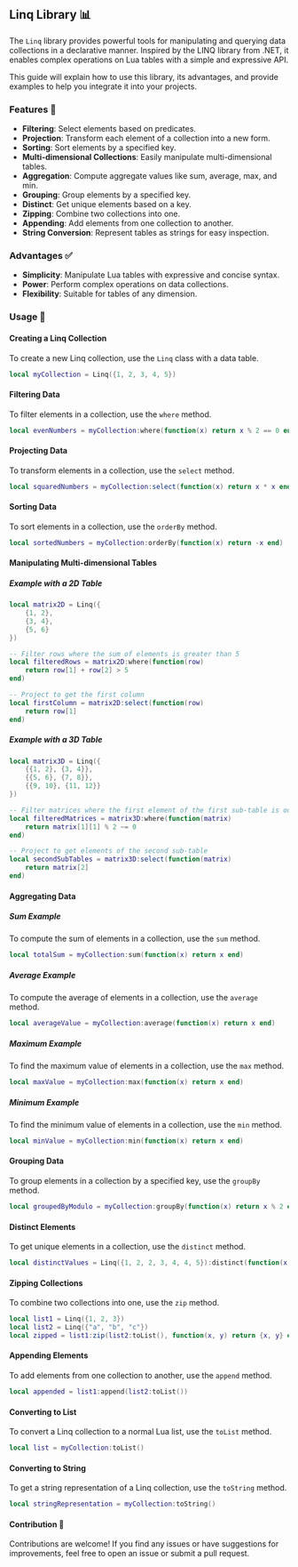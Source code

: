 ## Linq Library 📊
The `Linq` library provides powerful tools for manipulating and querying data collections in a declarative manner. Inspired by the LINQ library from .NET, it enables complex operations on Lua tables with a simple and expressive API.

This guide will explain how to use this library, its advantages, and provide examples to help you integrate it into your projects.

### Features 🌟
- **Filtering**: Select elements based on predicates.
- **Projection**: Transform each element of a collection into a new form.
- **Sorting**: Sort elements by a specified key.
- **Multi-dimensional Collections**: Easily manipulate multi-dimensional tables.
- **Aggregation**: Compute aggregate values like sum, average, max, and min.
- **Grouping**: Group elements by a specified key.
- **Distinct**: Get unique elements based on a key.
- **Zipping**: Combine two collections into one.
- **Appending**: Add elements from one collection to another.
- **String Conversion**: Represent tables as strings for easy inspection.

### Advantages ✅
- **Simplicity**: Manipulate Lua tables with expressive and concise syntax.
- **Power**: Perform complex operations on data collections.
- **Flexibility**: Suitable for tables of any dimension.

### Usage 🚀

#### Creating a Linq Collection
To create a new Linq collection, use the `Linq` class with a data table.
```lua
local myCollection = Linq({1, 2, 3, 4, 5})
```

#### Filtering Data
To filter elements in a collection, use the `where` method.
```lua
local evenNumbers = myCollection:where(function(x) return x % 2 == 0 end)
```

#### Projecting Data
To transform elements in a collection, use the `select` method.
```lua
local squaredNumbers = myCollection:select(function(x) return x * x end)
```

#### Sorting Data
To sort elements in a collection, use the `orderBy` method.
```lua
local sortedNumbers = myCollection:orderBy(function(x) return -x end)
```

#### Manipulating Multi-dimensional Tables
##### Example with a 2D Table
```lua
local matrix2D = Linq({
    {1, 2},
    {3, 4},
    {5, 6}
})

-- Filter rows where the sum of elements is greater than 5
local filteredRows = matrix2D:where(function(row)
    return row[1] + row[2] > 5
end)

-- Project to get the first column
local firstColumn = matrix2D:select(function(row)
    return row[1]
end)
```
##### Example with a 3D Table
```lua
local matrix3D = Linq({
    {{1, 2}, {3, 4}},
    {{5, 6}, {7, 8}},
    {{9, 10}, {11, 12}}
})

-- Filter matrices where the first element of the first sub-table is odd
local filteredMatrices = matrix3D:where(function(matrix)
    return matrix[1][1] % 2 ~= 0
end)

-- Project to get elements of the second sub-table
local secondSubTables = matrix3D:select(function(matrix)
    return matrix[2]
end)
```

#### Aggregating Data
##### Sum Example
To compute the sum of elements in a collection, use the `sum` method.
```lua
local totalSum = myCollection:sum(function(x) return x end)
```
##### Average Example
To compute the average of elements in a collection, use the `average` method.
```lua
local averageValue = myCollection:average(function(x) return x end)
```
##### Maximum Example
To find the maximum value of elements in a collection, use the `max` method.
```lua
local maxValue = myCollection:max(function(x) return x end)
```
##### Minimum Example
To find the minimum value of elements in a collection, use the `min` method.
```lua
local minValue = myCollection:min(function(x) return x end)
```

#### Grouping Data
To group elements in a collection by a specified key, use the `groupBy` method.
```lua
local groupedByModulo = myCollection:groupBy(function(x) return x % 2 end)
```

#### Distinct Elements
To get unique elements in a collection, use the `distinct` method.
```lua
local distinctValues = Linq({1, 2, 2, 3, 4, 4, 5}):distinct(function(x) return x end)
```

#### Zipping Collections
To combine two collections into one, use the `zip` method.
```lua
local list1 = Linq({1, 2, 3})
local list2 = Linq({"a", "b", "c"})
local zipped = list1:zip(list2:toList(), function(x, y) return {x, y} end)
```

#### Appending Elements
To add elements from one collection to another, use the `append` method.
```lua
local appended = list1:append(list2:toList())
```

#### Converting to List
To convert a Linq collection to a normal Lua list, use the `toList` method.
```lua
local list = myCollection:toList()
```

#### Converting to String
To get a string representation of a Linq collection, use the `toString` method.
```lua
local stringRepresentation = myCollection:toString()
```

#### Contribution 🤝
Contributions are welcome! If you find any issues or have suggestions for improvements, feel free to open an issue or submit a pull request.